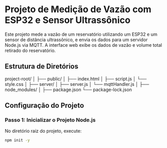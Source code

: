 # Projeto de Medição de Vazão com ESP32 e Sensor Ultrassônico

Este projeto mede a vazão de um reservatório utilizando um ESP32 e um sensor de distância ultrassônico, e envia os dados para um servidor Node.js via MQTT. A interface web exibe os dados de vazão e volume total retirado do reservatório.

## Estrutura de Diretórios

project-root/
│
├── public/
│   ├── index.html
│   ├── script.js
│   └── style.css
│
├── server/
│   ├── server.js
│   └── mqttHandler.js
│
├── node_modules/
│
├── package.json
└── package-lock.json

## Configuração do Projeto

### Passo 1: Inicializar o Projeto Node.js

No diretório raiz do projeto, execute:
```bash
npm init -y

